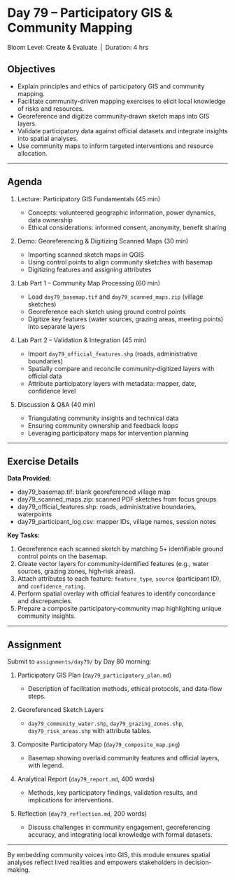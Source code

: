 # **Day 79 – Participatory GIS & Community Mapping**
  
Bloom Level: Create & Evaluate | Duration: 4 hrs  

## Objectives  

- Explain principles and ethics of participatory GIS and community mapping.  
- Facilitate community-driven mapping exercises to elicit local knowledge of risks and resources.  
- Georeference and digitize community‐drawn sketch maps into GIS layers.  
- Validate participatory data against official datasets and integrate insights into spatial analyses.  
- Use community maps to inform targeted interventions and resource allocation.  

---  

## Agenda  

1. Lecture: Participatory GIS Fundamentals (45 min)  
   - Concepts: volunteered geographic information, power dynamics, data ownership  
   - Ethical considerations: informed consent, anonymity, benefit sharing  

2. Demo: Georeferencing & Digitizing Scanned Maps (30 min)  
   - Importing scanned sketch maps in QGIS  
   - Using control points to align community sketches with basemap  
   - Digitizing features and assigning attributes  

3. Lab Part 1 – Community Map Processing (60 min)  
   - Load `day79_basemap.tif` and `day79_scanned_maps.zip` (village sketches)  
   - Georeference each sketch using ground control points  
   - Digitize key features (water sources, grazing areas, meeting points) into separate layers  

4. Lab Part 2 – Validation & Integration (45 min)  
   - Import `day79_official_features.shp` (roads, administrative boundaries)  
   - Spatially compare and reconcile community‐digitized layers with official data  
   - Attribute participatory layers with metadata: mapper, date, confidence level  

5. Discussion & Q&A (40 min)  
   - Triangulating community insights and technical data  
   - Ensuring community ownership and feedback loops  
   - Leveraging participatory maps for intervention planning  

---  

## Exercise Details  

**Data Provided:**  

- day79_basemap.tif: blank georeferenced village map  
- day79_scanned_maps.zip: scanned PDF sketches from focus groups  
- day79_official_features.shp: roads, administrative boundaries, waterpoints  
- day79_participant_log.csv: mapper IDs, village names, session notes  

**Key Tasks:**  

1. Georeference each scanned sketch by matching 5+ identifiable ground control points on the basemap.  
2. Create vector layers for community‐identified features (e.g., water sources, grazing zones, high‐risk areas).  
3. Attach attributes to each feature: `feature_type`, `source` (participant ID), and `confidence_rating`.  
4. Perform spatial overlay with official features to identify concordance and discrepancies.  
5. Prepare a composite participatory‐community map highlighting unique community insights.  

---  

## Assignment  

Submit to `assignments/day79/` by Day 80 morning:  

1. Participatory GIS Plan (`day79_participatory_plan.md`)  
   - Description of facilitation methods, ethical protocols, and data‐flow steps.  

2. Georeferenced Sketch Layers  
   - `day79_community_water.shp`, `day79_grazing_zones.shp`, `day79_risk_areas.shp` with attribute tables.  

3. Composite Participatory Map (`day79_composite_map.png`)  
   - Basemap showing overlaid community features and official layers, with legend.  

4. Analytical Report (`day79_report.md`, 400 words)  
   - Methods, key participatory findings, validation results, and implications for interventions.  

5. Reflection (`day79_reflection.md`, 200 words)  
   - Discuss challenges in community engagement, georeferencing accuracy, and integrating local knowledge with formal datasets.  

---  

By embedding community voices into GIS, this module ensures spatial analyses reflect lived realities and empowers stakeholders in decision‐making.
